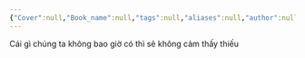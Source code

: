 ```yaml
---
{"Cover":null,"Book_name":null,"tags":null,"aliases":null,"author":null,"link":null,"dg-publish":true,"permalink":"/Book_ Reading 2024/Những câu nói hay trong sách/Cái gì chúng ta không bao giờ có thì sẽ không cảm thấy thiếu/","dgPassFrontmatter":true,"noteIcon":"2","created":"2024-02-29T09:58:52.029+07:00","updated":"2023-12-25T13:11:29.000+07:00"}
---
```


Cái gì chúng ta không bao giờ có thì sẽ không cảm thấy thiếu